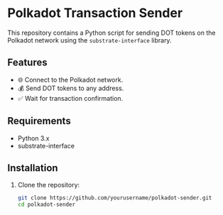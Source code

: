 # Polkadot Transaction Sender

This repository contains a Python script for sending DOT tokens on the Polkadot network using the `substrate-interface` library.

## Features

- 🌐 Connect to the Polkadot network.
- 💰 Send DOT tokens to any address.
- ✅ Wait for transaction confirmation.

## Requirements

- Python 3.x
- substrate-interface

## Installation

1. Clone the repository:
   ```bash
   git clone https://github.com/yourusername/polkadot-sender.git
   cd polkadot-sender

